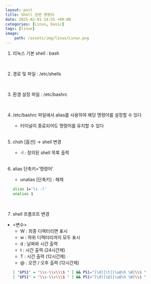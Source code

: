 ```yaml
---
layout: post
title: Shell 관련 명령어
date: 2025-02-01 14:55 +09:00
categories: [Linux, basic]
tags: [linux]
image:
    path: /assets/img/linux/Linux.png
---
```


1. 리눅스 기본 shell : bash

    <br>
2. 경로 및 파일 : /etc/shells

    <br>
3. 환경 설정 파일 : /etc/bashrc

    <br>
4. /etc/bashrc 파일에서 alias를 사용하여 해당 명령어를 설정할 수 있다
    - 터미널이 종료되어도 명령어를 유지할 수 있다

    <br>
5. chsh [옵션] → shell 변경
    - -l : 정의된 shell 목록 출력

    <br>
6. alias 단축키=’명령어’
    - unalias [단축키] : 해제
    ```bash
    alias 1='ls -l'
    unalias 1
    ```

    <br>
7. shell 프롬프트 변경
- <변수>
    - W : 최종 디렉터리면 표시
    - w : 하위 디렉터리까지 모두 표시
    - d : 날짜와 시간 출력
    - t : 시간 출력 (24시간제)
    - T : 시간 출력 (12시간제)
    - @ : 오전 / 오후 출력 (12시간제)
    ```bash
    [ "$PS1" = "\\s-\\v\\\$ " ] && PS1="[\d][\t][\u@\h \W]\\$ "
    [ "$PS1" = "\\s-\\v\\\$ " ] && PS1="[\d][\@][\u@\h \W]\\$ "
    ```